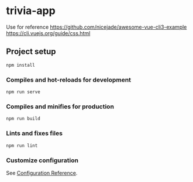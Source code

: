 # trivia-app
Use for reference
https://github.com/nicejade/awesome-vue-cli3-example
https://cli.vuejs.org/guide/css.html

## Project setup
```
npm install
```

### Compiles and hot-reloads for development
```
npm run serve
```

### Compiles and minifies for production
```
npm run build
```

### Lints and fixes files
```
npm run lint
```

### Customize configuration
See [Configuration Reference](https://cli.vuejs.org/config/).
